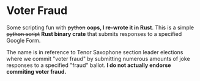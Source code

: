 # Voter Fraud

Some scripting fun with ~~python~~ **oops, I re-wrote it in Rust**. This is a simple ~~python script~~ **Rust binary crate** that submits responses to a specified Google Form.

The name is in reference to Tenor Saxophone section leader elections where we commit "voter fraud" by submitting numerous amounts of joke responses to a specified "fraud" ballot. **I do not actually endorse commiting voter fraud.**
